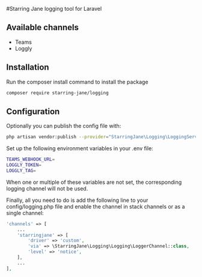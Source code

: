 #Starring Jane logging tool for Laravel
## Available channels
- Teams
- Loggly

## Installation
Run the composer install command to install the package
```bash
composer require starring-jane/logging
```
## Configuration
Optionally you can publish the config file with:
```bash
php artisan vendor:publish --provider="StarringJane\Logging\LoggingServiceProvider" --tag="config"
```
Set up the following environment variables in your .env file:
```bash
TEAMS_WEBHOOK_URL=
LOGGLY_TOKEN=
LOGGLY_TAG=
```
When one or multiple of these variables are not set, the corresponding logging channel will not be used.

Finally, all you need to do is add the following line to your config/logging.php file and enable the channel in stack channels or as a single channel:  
```php
'channels' => [
    ...
    'starringjane' => [
        'driver' => 'custom',
        'via' => \StarringJane\Logging\Logging\LoggerChannel::class,
        'level' => 'notice',
    ],
    ...
],
```
